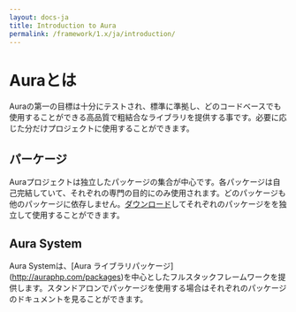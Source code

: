 ```yaml
---
layout: docs-ja
title: Introduction to Aura
permalink: /framework/1.x/ja/introduction/
---
```


# Auraとは #

Auraの第一の目標は十分にテストされ、標準に準拠し、どのコードベースでも使用することができる高品質で粗結合なライブラリを提供する事です。必要に応じた分だけプロジェクトに使用することができます。

## パーケージ ##

Auraプロジェクトは独立したパッケージの集合が中心です。各パッケージは自己完結していて、それぞれの専門の目的にのみ使用されます。どのパッケージも他のパッケージに依存しません。[ダウンロード](http://auraphp.com/packages)してそれぞれのパッケージをを独立して使用することができます。

## Aura System ##

Aura Systemは、[Aura ライブラリパッケージ] (http://auraphp.com/packages)を中心としたフルスタックフレームワークを提供します。スタンドアロンでパッケージを使用する場合はそれぞれのパッケージのドキュメントを見ることができます。
